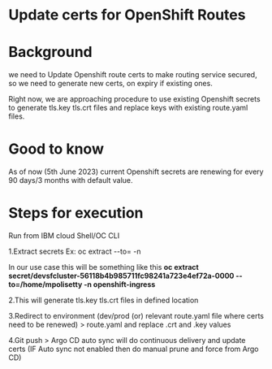 # Update certs for OpenShift Routes

# Background 
we need to Update Openshift route certs to make routing service secured, so we need to generate new certs, on expiry if existing ones.

Right now, we are approaching procedure to use existing Openshift secrets to generate tls.key tls.crt files and replace keys with existing route.yaml files.

# Good to know
As of now (5th June 2023) current Openshift secrets are renewing for every 90 days/3 months with default value. 

# Steps for execution 
Run from IBM cloud Shell/OC CLI

1.Extract secrets
Ex: oc extract <secretname> --to=<filelocationtosave> -n <namespace>

In our use case this will be something like this 
**oc extract secret/devsfcluster-56118b4b985711fc98241a723e4ef72a-0000 --to=/home/mpolisetty -n openshift-ingress**

2.This will generate tls.key tls.crt files in defined location 

3.Redirect to environment (dev/prod (or) relevant route.yaml file where certs need to be renewed) > route.yaml and replace .crt and .key values

4.Git push > Argo CD auto sync will do continuous delivery and update certs (IF Auto sync not enabled then do manual prune and force from Argo CD)

